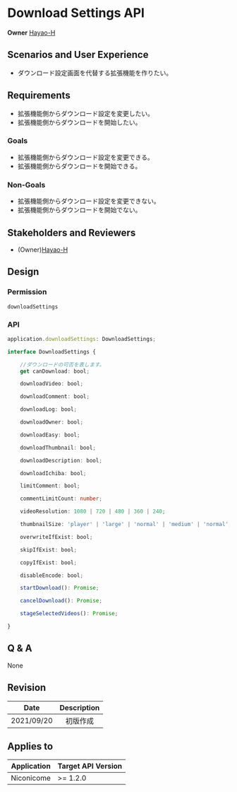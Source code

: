 # Download Settings API

**Owner** [Hayao-H](https://github.com/Hayao-H)

## Scenarios and User Experience
- ダウンロード設定画面を代替する拡張機能を作りたい。

## Requirements
- 拡張機能側からダウンロード設定を変更したい。
- 拡張機能側からダウンロードを開始したい。

### Goals
- 拡張機能側からダウンロード設定を変更できる。
- 拡張機能側からダウンロードを開始できる。

### Non-Goals
- 拡張機能側からダウンロード設定を変更できない。
- 拡張機能側からダウンロードを開始でない。

## Stakeholders and Reviewers
- (Owner)[Hayao-H](https://github.com/Hayao-H)

## Design

### Permission
```downloadSettings```

### API

```TypeScript
application.downloadSettings: DownloadSettings;

interface DownloadSettings {

    //ダウンロードの可否を表します。
    get canDownload: bool;

    downloadVideo: bool;

    downloadComment: bool;

    downloadLog: bool;

    downloadOwner: bool;

    downloadEasy: bool;

    downloadThumbnail: bool;

    downloadDescription: bool;

    downloadIchiba: bool;

    limitComment: bool;

    commentLimitCount: number;

    videoResolution: 1080 | 720 | 480 | 360 | 240;

    thumbnailSize: 'player' | 'large' | 'normal' | 'medium' | 'normal';

    overwriteIfExist: bool;

    skipIfExist: bool;

    copyIfExist: bool;

    disableEncode: bool;

    startDownload(): Promise;

    cancelDownload(): Promise;

    stageSelectedVideos(): Promise;

}
```

## Q & A
None

## Revision
Date | Description
:---:| :---:
2021/09/20 | 初版作成

## Applies to
Application | Target API Version
:--: | --
Niconicome | >= 1.2.0